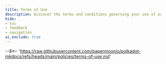 ```yaml
---
title: Terms of Use
description: Discover the terms and conditions governing your use of our website, outlining your rights, responsibilities, and important legal details.
hide:
- toc
- feedback
- navigation
ai_exclude: true
---
```


--8<-- 'https://raw.githubusercontent.com/papermoonio/polkadot-mkdocs/refs/heads/main/policies/terms-of-use.md'
